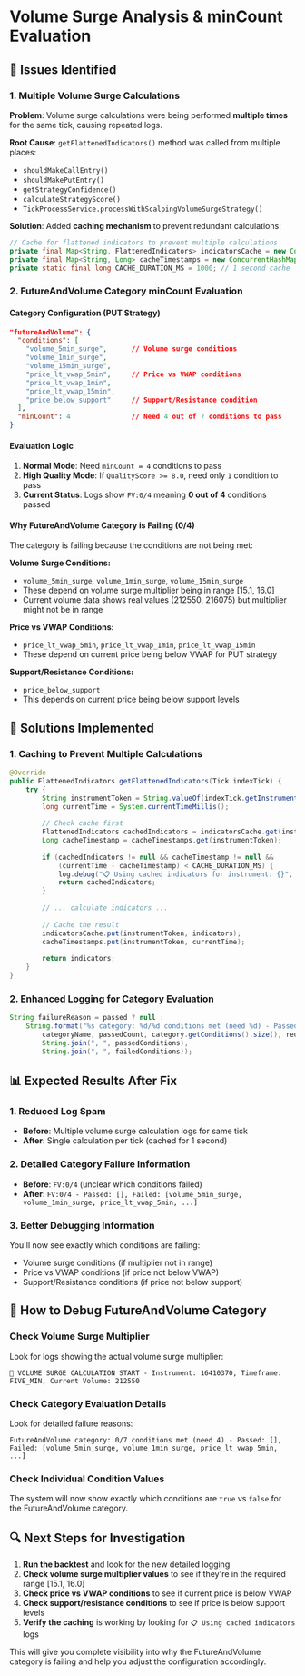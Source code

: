 # Volume Surge Analysis & minCount Evaluation

## 🎯 **Issues Identified**

### **1. Multiple Volume Surge Calculations**
**Problem**: Volume surge calculations were being performed **multiple times** for the same tick, causing repeated logs.

**Root Cause**: `getFlattenedIndicators()` method was called from multiple places:
- `shouldMakeCallEntry()` 
- `shouldMakePutEntry()`
- `getStrategyConfidence()`
- `calculateStrategyScore()`
- `TickProcessService.processWithScalpingVolumeSurgeStrategy()`

**Solution**: Added **caching mechanism** to prevent redundant calculations:
```java
// Cache for flattened indicators to prevent multiple calculations
private final Map<String, FlattenedIndicators> indicatorsCache = new ConcurrentHashMap<>();
private final Map<String, Long> cacheTimestamps = new ConcurrentHashMap<>();
private static final long CACHE_DURATION_MS = 1000; // 1 second cache
```

### **2. FutureAndVolume Category minCount Evaluation**

#### **Category Configuration (PUT Strategy)**
```json
"futureAndVolume": {
  "conditions": [
    "volume_5min_surge",      // Volume surge conditions
    "volume_1min_surge", 
    "volume_15min_surge",
    "price_lt_vwap_5min",     // Price vs VWAP conditions  
    "price_lt_vwap_1min",
    "price_lt_vwap_15min",
    "price_below_support"     // Support/Resistance condition
  ],
  "minCount": 4               // Need 4 out of 7 conditions to pass
}
```

#### **Evaluation Logic**
1. **Normal Mode**: Need `minCount = 4` conditions to pass
2. **High Quality Mode**: If `QualityScore >= 8.0`, need only `1` condition to pass
3. **Current Status**: Logs show `FV:0/4` meaning **0 out of 4** conditions passed

#### **Why FutureAndVolume Category is Failing (0/4)**
The category is failing because the conditions are not being met:

**Volume Surge Conditions:**
- `volume_5min_surge`, `volume_1min_surge`, `volume_15min_surge`
- These depend on volume surge multiplier being in range [15.1, 16.0]
- Current volume data shows real values (212550, 216075) but multiplier might not be in range

**Price vs VWAP Conditions:**
- `price_lt_vwap_5min`, `price_lt_vwap_1min`, `price_lt_vwap_15min`
- These depend on current price being below VWAP for PUT strategy

**Support/Resistance Conditions:**
- `price_below_support`
- This depends on current price being below support levels

## 🔧 **Solutions Implemented**

### **1. Caching to Prevent Multiple Calculations**
```java
@Override
public FlattenedIndicators getFlattenedIndicators(Tick indexTick) {
    try {
        String instrumentToken = String.valueOf(indexTick.getInstrumentToken());
        long currentTime = System.currentTimeMillis();
        
        // Check cache first
        FlattenedIndicators cachedIndicators = indicatorsCache.get(instrumentToken);
        Long cacheTimestamp = cacheTimestamps.get(instrumentToken);
        
        if (cachedIndicators != null && cacheTimestamp != null && 
            (currentTime - cacheTimestamp) < CACHE_DURATION_MS) {
            log.debug("📋 Using cached indicators for instrument: {}", instrumentToken);
            return cachedIndicators;
        }
        
        // ... calculate indicators ...
        
        // Cache the result
        indicatorsCache.put(instrumentToken, indicators);
        cacheTimestamps.put(instrumentToken, currentTime);
        
        return indicators;
    }
}
```

### **2. Enhanced Logging for Category Evaluation**
```java
String failureReason = passed ? null : 
    String.format("%s category: %d/%d conditions met (need %d) - Passed: [%s], Failed: [%s]", 
        categoryName, passedCount, category.getConditions().size(), requiredCount,
        String.join(", ", passedConditions),
        String.join(", ", failedConditions));
```

## 📊 **Expected Results After Fix**

### **1. Reduced Log Spam**
- **Before**: Multiple volume surge calculation logs for same tick
- **After**: Single calculation per tick (cached for 1 second)

### **2. Detailed Category Failure Information**
- **Before**: `FV:0/4` (unclear which conditions failed)
- **After**: `FV:0/4 - Passed: [], Failed: [volume_5min_surge, volume_1min_surge, price_lt_vwap_5min, ...]`

### **3. Better Debugging Information**
You'll now see exactly which conditions are failing:
- Volume surge conditions (if multiplier not in range)
- Price vs VWAP conditions (if price not below VWAP)
- Support/Resistance conditions (if price not below support)

## 🎯 **How to Debug FutureAndVolume Category**

### **Check Volume Surge Multiplier**
Look for logs showing the actual volume surge multiplier:
```
🎯 VOLUME SURGE CALCULATION START - Instrument: 16410370, Timeframe: FIVE_MIN, Current Volume: 212550
```

### **Check Category Evaluation Details**
Look for detailed failure reasons:
```
FutureAndVolume category: 0/7 conditions met (need 4) - Passed: [], Failed: [volume_5min_surge, volume_1min_surge, price_lt_vwap_5min, ...]
```

### **Check Individual Condition Values**
The system will now show exactly which conditions are `true` vs `false` for the FutureAndVolume category.

## 🔍 **Next Steps for Investigation**

1. **Run the backtest** and look for the new detailed logging
2. **Check volume surge multiplier values** to see if they're in the required range [15.1, 16.0]
3. **Check price vs VWAP conditions** to see if current price is below VWAP
4. **Check support/resistance conditions** to see if price is below support levels
5. **Verify the caching** is working by looking for `📋 Using cached indicators` logs

This will give you complete visibility into why the FutureAndVolume category is failing and help you adjust the configuration accordingly.
